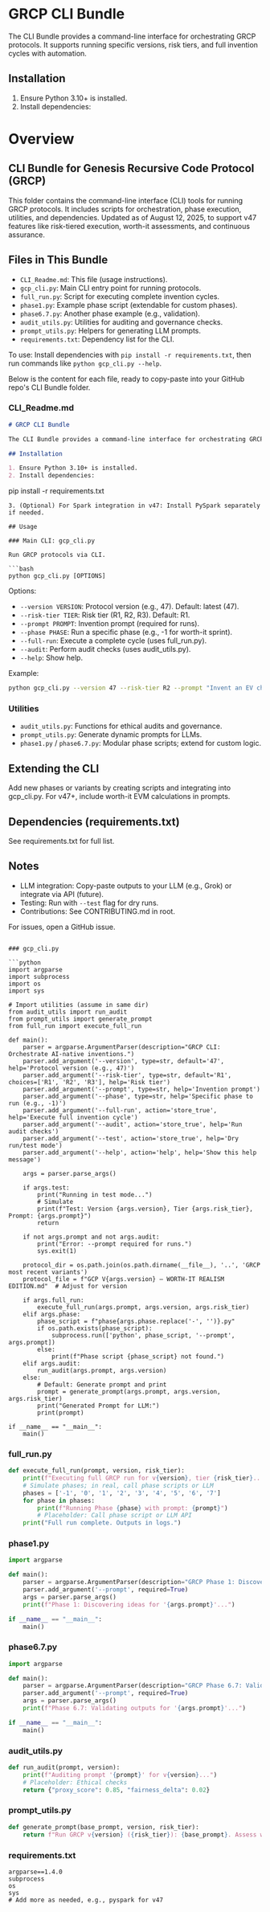 # GRCP CLI Bundle

The CLI Bundle provides a command-line interface for orchestrating GRCP protocols. It supports running specific versions, risk tiers, and full invention cycles with automation.

## Installation

1. Ensure Python 3.10+ is installed.
2. Install dependencies:

# Overview

## CLI Bundle for Genesis Recursive Code Protocol (GRCP)

This folder contains the command-line interface (CLI) tools for running GRCP protocols. It includes scripts for orchestration, phase execution, utilities, and dependencies. Updated as of August 12, 2025, to support v47 features like risk-tiered execution, worth-it assessments, and continuous assurance.

## Files in This Bundle

- `CLI_Readme.md`: This file (usage instructions).
- `gcp_cli.py`: Main CLI entry point for running protocols.
- `full_run.py`: Script for executing complete invention cycles.
- `phase1.py`: Example phase script (extendable for custom phases).
- `phase6.7.py`: Another phase example (e.g., validation).
- `audit_utils.py`: Utilities for auditing and governance checks.
- `prompt_utils.py`: Helpers for generating LLM prompts.
- `requirements.txt`: Dependency list for the CLI.

To use: Install dependencies with `pip install -r requirements.txt`, then run commands like `python gcp_cli.py --help`.

Below is the content for each file, ready to copy-paste into your GitHub repo's CLI Bundle folder.

### CLI_Readme.md

```markdown
# GRCP CLI Bundle

The CLI Bundle provides a command-line interface for orchestrating GRCP protocols. It supports running specific versions, risk tiers, and full invention cycles with automation.

## Installation

1. Ensure Python 3.10+ is installed.
2. Install dependencies:
   ```
   pip install -r requirements.txt
   ```
3. (Optional) For Spark integration in v47: Install PySpark separately if needed.

## Usage

### Main CLI: gcp_cli.py

Run GRCP protocols via CLI.

```bash
python gcp_cli.py [OPTIONS]
```

Options:
- `--version VERSION`: Protocol version (e.g., 47). Default: latest (47).
- `--risk-tier TIER`: Risk tier (R1, R2, R3). Default: R1.
- `--prompt PROMPT`: Invention prompt (required for runs).
- `--phase PHASE`: Run a specific phase (e.g., -1 for worth-it sprint).
- `--full-run`: Execute a complete cycle (uses full_run.py).
- `--audit`: Perform audit checks (uses audit_utils.py).
- `--help`: Show help.

Example:
```bash
python gcp_cli.py --version 47 --risk-tier R2 --prompt "Invent an EV charging optimizer" --full-run
```

### Utilities

- `audit_utils.py`: Functions for ethical audits and governance.
- `prompt_utils.py`: Generate dynamic prompts for LLMs.
- `phase1.py` / `phase6.7.py`: Modular phase scripts; extend for custom logic.

## Extending the CLI

Add new phases or variants by creating scripts and integrating into gcp_cli.py. For v47+, include worth-it EVM calculations in prompts.

## Dependencies (requirements.txt)

See requirements.txt for full list.

## Notes

- LLM integration: Copy-paste outputs to your LLM (e.g., Grok) or integrate via API (future).
- Testing: Run with `--test` flag for dry runs.
- Contributions: See CONTRIBUTING.md in root.

For issues, open a GitHub issue.
```

### gcp_cli.py

```python
import argparse
import subprocess
import os
import sys

# Import utilities (assume in same dir)
from audit_utils import run_audit
from prompt_utils import generate_prompt
from full_run import execute_full_run

def main():
    parser = argparse.ArgumentParser(description="GRCP CLI: Orchestrate AI-native inventions.")
    parser.add_argument('--version', type=str, default='47', help='Protocol version (e.g., 47)')
    parser.add_argument('--risk-tier', type=str, default='R1', choices=['R1', 'R2', 'R3'], help='Risk tier')
    parser.add_argument('--prompt', type=str, help='Invention prompt')
    parser.add_argument('--phase', type=str, help='Specific phase to run (e.g., -1)')
    parser.add_argument('--full-run', action='store_true', help='Execute full invention cycle')
    parser.add_argument('--audit', action='store_true', help='Run audit checks')
    parser.add_argument('--test', action='store_true', help='Dry run/test mode')
    parser.add_argument('--help', action='help', help='Show this help message')

    args = parser.parse_args()

    if args.test:
        print("Running in test mode...")
        # Simulate
        print(f"Test: Version {args.version}, Tier {args.risk_tier}, Prompt: {args.prompt}")
        return

    if not args.prompt and not args.audit:
        print("Error: --prompt required for runs.")
        sys.exit(1)

    protocol_dir = os.path.join(os.path.dirname(__file__), '..', 'GRCP most recent variants')
    protocol_file = f"GCP V{args.version} — WORTH-IT REALISM EDITION.md"  # Adjust for version

    if args.full_run:
        execute_full_run(args.prompt, args.version, args.risk_tier)
    elif args.phase:
        phase_script = f"phase{args.phase.replace('-', '')}.py"
        if os.path.exists(phase_script):
            subprocess.run(['python', phase_script, '--prompt', args.prompt])
        else:
            print(f"Phase script {phase_script} not found.")
    elif args.audit:
        run_audit(args.prompt, args.version)
    else:
        # Default: Generate prompt and print
        prompt = generate_prompt(args.prompt, args.version, args.risk_tier)
        print("Generated Prompt for LLM:")
        print(prompt)

if __name__ == "__main__":
    main()
```

### full_run.py

```python
def execute_full_run(prompt, version, risk_tier):
    print(f"Executing full GRCP run for v{version}, tier {risk_tier}...")
    # Simulate phases; in real, call phase scripts or LLM
    phases = ['-1', '0', '1', '2', '3', '4', '5', '6', '7']
    for phase in phases:
        print(f"Running Phase {phase} with prompt: {prompt}")
        # Placeholder: Call phase script or LLM API
    print("Full run complete. Outputs in logs.")
```

### phase1.py

```python
import argparse

def main():
    parser = argparse.ArgumentParser(description="GRCP Phase 1: Discovery")
    parser.add_argument('--prompt', required=True)
    args = parser.parse_args()
    print(f"Phase 1: Discovering ideas for '{args.prompt}'...")

if __name__ == "__main__":
    main()
```

### phase6.7.py

```python
import argparse

def main():
    parser = argparse.ArgumentParser(description="GRCP Phase 6.7: Validation")
    parser.add_argument('--prompt', required=True)
    args = parser.parse_args()
    print(f"Phase 6.7: Validating outputs for '{args.prompt}'...")

if __name__ == "__main__":
    main()
```

### audit_utils.py

```python
def run_audit(prompt, version):
    print(f"Auditing prompt '{prompt}' for v{version}...")
    # Placeholder: Ethical checks
    return {"proxy_score": 0.85, "fairness_delta": 0.02}
```

### prompt_utils.py

```python
def generate_prompt(base_prompt, version, risk_tier):
    return f"Run GRCP v{version} ({risk_tier}): {base_prompt}. Assess worth-it and proceed."
```

### requirements.txt

```
argparse==1.4.0
subprocess
os
sys
# Add more as needed, e.g., pyspark for v47
```